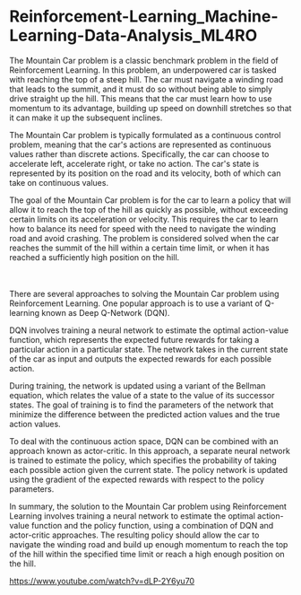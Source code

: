 # Reinforcement-Learning_Machine-Learning-Data-Analysis_ML4RO

The Mountain Car problem is a classic benchmark problem in the field of Reinforcement Learning. In this problem, an underpowered car is tasked with reaching the top of a steep hill. The car must navigate a winding road that leads to the summit, and it must do so without being able to simply drive straight up the hill. This means that the car must learn how to use momentum to its advantage, building up speed on downhill stretches so that it can make it up the subsequent inclines.

The Mountain Car problem is typically formulated as a continuous control problem, meaning that the car's actions are represented as continuous values rather than discrete actions. Specifically, the car can choose to accelerate left, accelerate right, or take no action. The car's state is represented by its position on the road and its velocity, both of which can take on continuous values.

The goal of the Mountain Car problem is for the car to learn a policy that will allow it to reach the top of the hill as quickly as possible, without exceeding certain limits on its acceleration or velocity. This requires the car to learn how to balance its need for speed with the need to navigate the winding road and avoid crashing. The problem is considered solved when the car reaches the summit of the hill within a certain time limit, or when it has reached a sufficiently high position on the hill.

<br>
<br>
There are several approaches to solving the Mountain Car problem using Reinforcement Learning. One popular approach is to use a variant of Q-learning known as Deep Q-Network (DQN).

DQN involves training a neural network to estimate the optimal action-value function, which represents the expected future rewards for taking a particular action in a particular state. The network takes in the current state of the car as input and outputs the expected rewards for each possible action.

During training, the network is updated using a variant of the Bellman equation, which relates the value of a state to the value of its successor states. The goal of training is to find the parameters of the network that minimize the difference between the predicted action values and the true action values.

To deal with the continuous action space, DQN can be combined with an approach known as actor-critic. In this approach, a separate neural network is trained to estimate the policy, which specifies the probability of taking each possible action given the current state. The policy network is updated using the gradient of the expected rewards with respect to the policy parameters.

In summary, the solution to the Mountain Car problem using Reinforcement Learning involves training a neural network to estimate the optimal action-value function and the policy function, using a combination of DQN and actor-critic approaches. The resulting policy should allow the car to navigate the winding road and build up enough momentum to reach the top of the hill within the specified time limit or reach a high enough position on the hill.


https://www.youtube.com/watch?v=dLP-2Y6yu70



